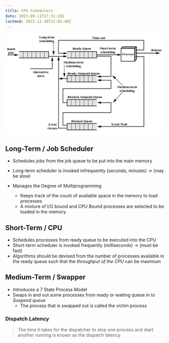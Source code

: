```yaml
---
title: CPU Schedulers
date: 2023-09-11T17:31:19Z
lastmod: 2023-12-30T21:03:40Z
---
```


​![CleanShot 2023-09-23 at 12.11.36@2x](assets/CleanShot%202023-09-23%20at%2012.11.36@2x-20230923121202-5qcuml3.png)​

## Long-Term / Job Scheduler

* Schedules jobs from the job queue to be put into the main memory
* Long-term scheduler is invoked infrequently (seconds, minutes) <span>&rarr;</span> (may be slow)
* Manages the <span class="text-highlight">Degree of Multiprogramming</span>

  * Keeps track of the count of available space in the memory to load processes
  * A mixture of I/O bound and CPU Bound processes are selected to be loaded in the memory

## Short-Term / CPU

* Schedules processes from ready queue to be executed into the CPU
* Short-term scheduler is invoked frequently (milliseconds) <span>&rarr;</span> (must be fast)
* Algorithms should be devised from the number of processes available in the ready queue such that the *throughput of the CPU* can be maximum

## Medium-Term / Swapper

* Introduces a 7 State Process Model
* Swaps in and out some processes from ready or waiting queue in to *Suspend queue*
  * The process that is swapped out is called the victim process

### Dispatch Latency

> The time it takes for the dispatcher to stop one process and start another running is known as the dispatch latency
